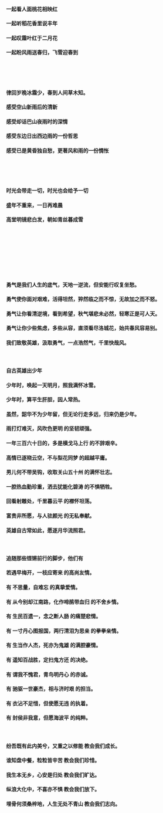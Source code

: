 #### 一起看人面桃花相映红
#### 一起听稻花香里说丰年
#### 一起叹霜叶红于二月花
#### 一起盼风雨送春归，飞雪迎春到
<br/>
<br/>
<br/>

#### 律回岁晚冰霜少，春到人间草木知。
#### 感受空山新雨后的清新
#### 感受却话巴山夜雨时的深情
#### 感受东边日出西边雨的一份哲思
#### 感受已是黄昏独自愁，更著风和雨的一份惆怅
<br/>
<br/>
<br/>

#### 时光会带走一切，时光也会给予一切
#### 盛年不重来，一日再难晨
#### 高堂明镜悲白发，朝如青丝暮成雪












<br>
<br>
<br>
<br>
<br>
<br>
<br>

#### 勇气是我们人生的底气，天地一逆流，但安能行叹复坐愁。
#### 勇气使你面对艰难，活得坦然，猝然临之而不惊，无故加之而不怒。
#### 勇气让你看清逆境，看到希望，秋气堪悲未必然，轻寒正是可人天。
#### 勇气让你少些焦虑，多些从容，直须看尽洛城花，始共春风容易别。
#### 我们致敬英雄，汲取勇气，一点浩然气，千里快哉风。
#### <br>
#### 自古英雄出少年
#### 少年时，唤起一天明月，照我满怀冰雪。
#### 少年时，算平生肝胆，因人常热。
#### 虽然，韶华不为少年留，但无论行走多远，归来仍是少年。
#### 雨打灯难灭，风吹色更明 的坚韧顽强。
#### 一年三百六十日的，多是横戈马上行 的不辞艰辛。
#### 高情已逐晓云空，不与梨花同梦 的超越平庸。
#### 男儿何不带吴钩，收取关山五十州 的满怀壮志。
#### 一腔热血勤珍重，洒去犹能化碧涛 的不惧牺牲。
#### 回看射雕处，千里暮云平 的襟怀坦荡。
#### 富贵非所愿，与人驻颜光 的无私奉献。
#### 英雄自古常如此，愿逐月华流照君。
#### <br>
#### 追随那些铿锵前行的脚步，他们有
#### 若遇早梅开，一枝应寄来 的高尚友情。
#### 有 不思量，自难忘 的真挚爱情。
#### 有 从今别却江南路，化作啼鹃带血归 的不舍乡情。
#### 有 生民百遗一，念之断人肠 的痛楚悲情。
#### 有 一寸丹心图报国，两行清泪为思亲 的拳拳亲情。
#### 有 生当作人杰，死亦为鬼雄 的满腔豪情。
#### 有 遥知百战胜，定扫鬼方还 的决绝。
#### 有 谓我不愧君，青鸟明丹心 的赤诚。
#### 有 驰驱一世豪杰，相与济时艰 的担当。
#### 有 衣沾不足惜，但使愿无违 的执着。
#### 有 封侯非我意，但愿海波平 的纯粹。
#### 
#### <br>
#### 纷吾既有此内美兮，又重之以修能 教会我们成长。
#### 谁知盘中餐，粒粒皆辛苦 教会我们珍惜。
#### 我生本无乡，心安是归处 教会我们旷达。
#### 纵浪大化中，不喜亦不惧 教会我们放下。
#### 埋骨何须桑梓地，人生无处不青山 教会我们志向。
#### 
#### 
#### 
#### 
#### 
#### 
#### 
#### 
#### 
#### 
#### 
#### 





























































































